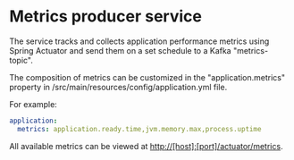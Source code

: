 # Metrics producer service 

The service tracks and collects application performance metrics using Spring Actuator 
and send them on a set schedule to a Kafka "metrics-topic".

The composition of metrics can be customized in the "application.metrics" property 
in /src/main/resources/config/application.yml file.

For example:

```yml
application:
  metrics: application.ready.time,jvm.memory.max,process.uptime
```

All available metrics can be viewed at [http://[host]:[port]/actuator/metrics]().